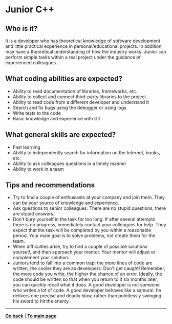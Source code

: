 # Junior C++

## Who is it?

It is a developer who has theoretical knowledge of software development and little practical experience in personal/educational projects. In addition, may have a theoretical understanding of how the industry works. Junior can perform simple tasks within a real project under the guidance of experienced colleagues.

## What coding abilities are expected?

- Ability to read documentation of libraries, frameworks, etc.
- Ability to collect and connect third-party libraries to the project
- Ability to read code from a different developer and understand it
- Search and fix bugs using the debugger or using logs
- Write tests to the code
- Basic knowledge and experience with Git

## What general skills are expected?

- Fast learning
- Ability to independently search for information on the Internet, books, etc.
- Ability to ask colleagues questions in a timely manner
- Ability to work in a team 

## Tips and recommendations

- Try to find a couple of enthusiasts at your company and join them. They can be your source of knowledge and experience.
- Ask questions to senior colleagues. There are no stupid questions, there are stupid answers.
- Don't bury yourself in the task for too long. If after several attempts there is no progress, immediately contact your colleagues for help. They expect that the task will be completed by you within a reasonable period. Your main goal is to solve problems, not create them for the team.
- When difficulties arise, try to find a couple of possible solutions yourself, and then approach your mentor. Your mentor will adjust or complement your solution.
- Juniors tend to fall into a common trap: the more lines of code are written, the cooler they are as developers. Don't get caught! Remember, the more code you write, the higher the chance of an error. Ideally, the code should be written so that when you return to it six months later, you can quickly recall what it does. A good developer is not someone who writes a lot of code. A good developer behaves like a samurai: he delivers one precise and deadly blow, rather than pointlessly swinging his sword to hit the enemy.
---

[**Go back**](Overview.md) | [**To main page**](../../README.md)
